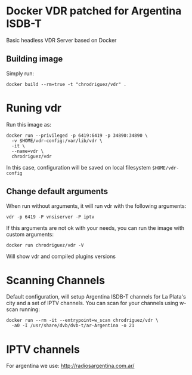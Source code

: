 # Docker VDR patched for Argentina ISDB-T

Basic headless VDR Server based on Docker


## Building image

Simply run: 
```
docker build --rm=true -t "chrodriguez/vdr" .
```

# Runing vdr

Run this image as:

```
docker run --privileged -p 6419:6419 -p 34890:34890 \
  -v $HOME/vdr-config:/var/lib/vdr \
  -it \
  --name=vdr \
  chrodriguez/vdr
```

In this case, configuration will be saved on local filesystem `$HOME/vdr-config`

## Change default arguments
When run without arguments, it will run vdr with the following arguments:

```
vdr -p 6419 -P vnsiserver -P iptv
```

If this arguments are not ok with your needs, you can run the image with custom
arguments:

```
docker run chrodriguez/vdr -V
```

Will show vdr and compiled plugins versions

# Scanning Channels

Default configuration, will setup Argentina ISDB-T channels for La Plata's city
and a set of IPTV channels.
You can scan for your channels using w-scan running:

```
docker run --rm -it --entrypoint=w_scan chrodriguez/vdr \ 
  -a0 -I /usr/share/dvb/dvb-t/ar-Argentina -o 21
```
# IPTV channels

For argentina we use: http://radiosargentina.com.ar/

